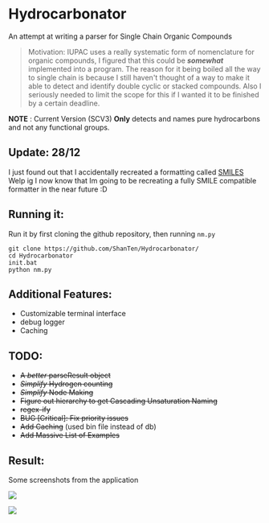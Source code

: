 # Hydrocarbonator
An attempt at writing a parser for Single Chain Organic Compounds 

> Motivation:
  IUPAC uses a really systematic form of nomenclature for organic compounds, I figured that this could be _**somewhat**_ implemented into a program.
  The reason for it being boiled all the way to single chain is because I still haven't thought of a way to make it able to detect and identify double cyclic or stacked compounds.
  Also I seriously needed to limit the scope for this if I wanted it to be finished by a certain deadline.



**NOTE** : Current Version (SCV3) **Only** detects and names pure hydrocarbons and not any functional groups.

## Update: 28/12

I just found out that I accidentally recreated a formatting called [SMILES](https://archive.epa.gov/med/med_archive_03/web/html/smiles.html) 
Welp ig I now know that Im going to be recreating a fully SMILE compatible formatter in the near future :D


## Running it: 

Run it by first cloning the github repository, then running `nm.py`
```
git clone https://github.com/ShanTen/Hydrocarbonator/
cd Hydrocarbonator
init.bat
python nm.py
```


## Additional Features:

+ Customizable terminal interface
+ debug logger
+ Caching 

## TODO:

+ ~~A *better* parseResult object~~
+ ~~*Simplify* Hydrogen counting~~
+ ~~*Simplify* Node Making~~
+ ~~Figure out hierarchy to get Cascading Unsaturation Naming~~
+ ~~regex-ify~~ 
+ ~~BUG [Critical]: Fix priority issues~~
+ ~~Add Caching~~ (used bin file instead of db)
+ ~~Add Massive List of Examples~~

## Result:

Some screenshots from the application

![](https://media.discordapp.net/attachments/752540780966576318/949371481438167090/unknown.png?width=1271&height=669)

![](https://media.discordapp.net/attachments/752540780966576318/949373989187362896/unknown.png?width=1191&height=670)
